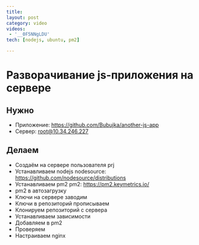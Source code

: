```yaml
---
title:
layout: post
category: video
videos:
 - '__0F5NNgLDU'
tech: [nodejs, ubuntu, pm2]

---
```


# Разворачивание js-приложения на сервере

## Нужно
- Приложение:
  https://github.com/Bubujka/another-js-app
- Сервер:
  root@10.34.246.227

## Делаем
- Создаём на сервере пользователя
  prj
- Устанавливаем nodejs
  nodesource: https://github.com/nodesource/distributions
- Устанавливаем pm2
  pm2: https://pm2.keymetrics.io/
- pm2 в автозагрузку
- Ключи на сервере заводим
- Ключи в репозиторий прописываем
- Клонируем репозиторий с сервера
- Устанавливаем зависимости
- Добавляем в pm2
- Проверяем
- Настраиваем nginx

